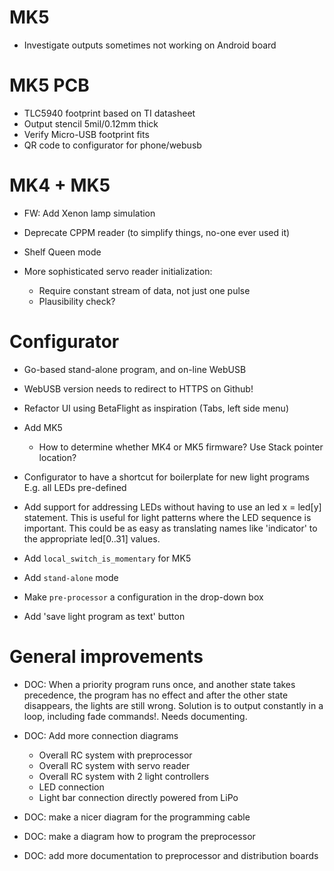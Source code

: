 # MK5

* Investigate outputs sometimes not working on Android board

# MK5 PCB

* TLC5940 footprint based on TI datasheet
* Output stencil 5mil/0.12mm thick
* Verify Micro-USB footprint fits
* QR code to configurator for phone/webusb


# MK4 + MK5

* FW: Add Xenon lamp simulation

* Deprecate CPPM reader (to simplify things, no-one ever used it)

* Shelf Queen mode

* More sophisticated servo reader initialization:
  * Require constant stream of data, not just one pulse
  * Plausibility check?


# Configurator

* Go-based stand-alone program, and on-line WebUSB

* WebUSB version needs to redirect to HTTPS on Github!

* Refactor UI using BetaFlight as inspiration (Tabs, left side menu)

* Add MK5
  * How to determine whether MK4 or MK5 firmware? Use Stack pointer location?

* Configurator to have a shortcut for boilerplate for new light programs
    E.g. all LEDs pre-defined

* Add support for addressing LEDs without having to use an
    led x = led[y] statement. This is useful for light patterns where the
    LED sequence is important. This could be as easy as translating names like
    'indicator' to the appropriate led[0..31] values.

* Add `local_switch_is_momentary` for MK5

* Add `stand-alone` mode

* Make `pre-processor` a configuration in the drop-down box

* Add 'save light program as text' button


# General improvements

* DOC: When a priority program runs once, and another state takes precedence,
  the program has no effect and after the other state disappears, the lights
  are still wrong. Solution is to output constantly in a loop,
  including fade commands!.
  Needs documenting.

* DOC: Add more connection diagrams
    - Overall RC system with preprocessor
    - Overall RC system with servo reader
    - Overall RC system with 2 light controllers
    - LED connection
    - Light bar connection directly powered from LiPo

* DOC: make a nicer diagram for the programming cable

* DOC: make a diagram how to program the preprocessor

* DOC: add more documentation to preprocessor and distribution boards